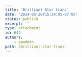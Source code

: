 ```yaml
---
title: 'Brilliant Star trans'
date: '2014-06-20T15:34:05-07:00'
status: publish
excerpt: ''
type: attachment
id: 642
authors:
    - gpadmin
path: /brilliant-star-trans
---
```

<!DOCTYPE html PUBLIC "-//W3C//DTD HTML 4.0 Transitional//EN" "http://www.w3.org/TR/REC-html40/loose.dtd">
<?xml encoding="UTF-8">
